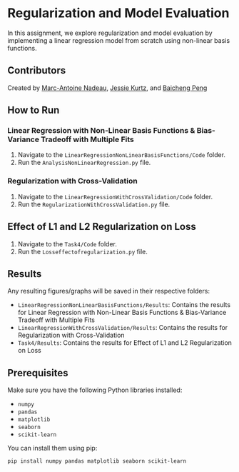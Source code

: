 # Regularization and Model Evaluation

In this assignment, we explore regularization and model evaluation by implementing a linear regression model from scratch using non-linear basis functions.

## Contributors

Created by [Marc-Antoine Nadeau](https://github.com/ma-nadeau), [Jessie Kurtz](https://github.com/jkzcodes), and [Baicheng Peng](https://github.com/sivess)


## How to Run

### Linear Regression with Non-Linear Basis Functions & Bias-Variance Tradeoff with Multiple Fits
1. Navigate to the `LinearRegressionNonLinearBasisFunctions/Code` folder.
2. Run the `AnalysisNonLinearRegression.py` file.

### Regularization with Cross-Validation
1. Navigate to the `LinearRegressionWithCrossValidation/Code` folder.
2. Run the `RegularizationWithCrossValidation.py` file.

## Effect of L1 and L2 Regularization on Loss
1. Navigate to the `Task4/Code` folder.
2. Run the `Losseffectofregularization.py` file.

## Results
Any resulting figures/graphs will be saved in their respective folders:
- `LinearRegressionNonLinearBasisFunctions/Results`: Contains the results for Linear Regression with Non-Linear Basis Functions & Bias-Variance Tradeoff with Multiple Fits
- `LinearRegressionWithCrossValidation/Results`: Contains the results for Regularization with Cross-Validation
- `Task4/Results`: Contains the results for Effect of L1 and L2 Regularization on Loss


## Prerequisites
Make sure you have the following Python libraries installed:
- `numpy`
- `pandas`
- `matplotlib`
- `seaborn`
- `scikit-learn`

You can install them using pip:
```bash
pip install numpy pandas matplotlib seaborn scikit-learn
